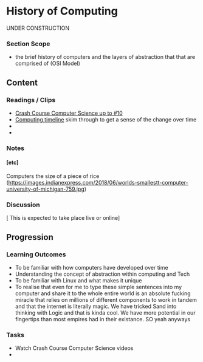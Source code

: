 # History of Computing
UNDER CONSTRUCTION  
### Section Scope  
- the brief history of computers and the layers of abstraction that that are comprised of (OSI Model)
## Content  
### Readings / Clips  
- [Crash Course Computer Science up to #10](https://www.youtube.com/watch?v=tpIctyqH29Q&list=PLH2l6uzC4UEW0s7-KewFLBC1D0l6XRfye)
- [Computing timeline](https://www.computerhistory.org/timeline/computers/) skim through to get a sense of the change over time
- []()
- []()
### Notes  
#### [etc]  
Computers the size of a piece of rice (https://images.indianexpress.com/2018/06/worlds-smallestt-computer-university-of-michigan-759.jpg)
### Discussion  
[ This is expected to take place live or online]
## Progression  
### Learning Outcomes  
- To be familiar with how computers have developed over time
- Understanding the concept of abstraction within computing and Tech
- To be familiar with Linux and what makes it unique 
- To realise that even for me to type these simple sentences into my computer and share it to the whole entire world is an absolute fucking miracle that relies on millions of different components to work in tandem and that the internet is literally magic. We have tricked Sand into thinking with Logic and that is kinda cool. We have more potential in our fingertips than most empires had in their existance. SO yeah anyways
### Tasks   
- Watch Crash Course Computer Science videos
- 
